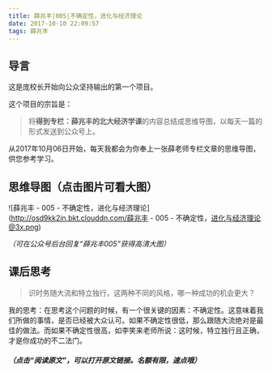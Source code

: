 ```yaml
---
title: 薛兆丰|005|不确定性，进化与经济理论
date: 2017-10-10 22:09:57
tags: 薛兆丰
---
```


## 导言

这是庞校长开始向公众坚持输出的第一个项目。

这个项目的宗旨是：

> 将**得到专栏：薛兆丰的北大经济学课**的内容总结成思维导图，以每天一篇的形式发送到公众号上。

从2017年10月06日开始，每天我都会为你奉上一张薛老师专栏文章的思维导图，供您参考学习。

## 思维导图（点击图片可看大图）

![薛兆丰 - 005 - 不确定性，进化与经济理论](http://osd9kk2in.bkt.clouddn.com/薛兆丰 - 005 - 不确定性，进化与经济理论@3x.png)




*（可在公众号后台回复“薛兆丰005”获得高清大图）*

## 课后思考

> 识时务随大流和特立独行，这两种不同的风格，哪一种成功的机会更大？

我的思考：在思考这个问题的时候，有一个很关键的因素：不确定性。这意味着我们所做的事情，是否已经被大众认可。如果不确定性很低，那么跟随大流绝对是最佳的做法。而如果不确定性很高，如李笑来老师所说：这时候，特立独行且正确，才是你成功的不二法门。


##### *（点击“阅读原文”，可以打开原文链接。名额有限，速点哦）*

